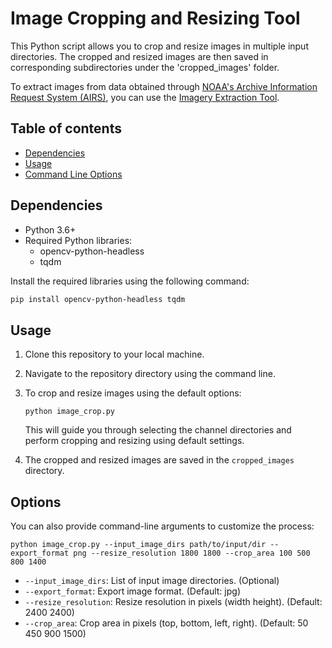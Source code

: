 # Image Cropping and Resizing Tool

This Python script allows you to crop and resize images in multiple input directories. The cropped and resized images are then saved in corresponding subdirectories under the 'cropped_images' folder.

To extract images from data obtained through [NOAA's Archive Information Request System (AIRS)](https://www.ncdc.noaa.gov/airs-web), you can use the [Imagery Extraction Tool](./imagery-extraction-tool.md).

## Table of contents
- [Dependencies](#dependencies)
- [Usage](#usage)
- [Command Line Options](#options)

## Dependencies
- Python 3.6+
- Required Python libraries:
  - opencv-python-headless
  - tqdm

Install the required libraries using the following command:
   ```bash
   pip install opencv-python-headless tqdm
   ```

## Usage

1. Clone this repository to your local machine.

2. Navigate to the repository directory using the command line.

3. To crop and resize images using the default options:
    ```shell
    python image_crop.py
    ```

    This will guide you through selecting the channel directories and perform cropping and resizing using default settings.

4. The cropped and resized images are saved in the `cropped_images` directory.

## Options
You can also provide command-line arguments to customize the process:

```shell
python image_crop.py --input_image_dirs path/to/input/dir --export_format png --resize_resolution 1800 1800 --crop_area 100 500 800 1400
```

- `--input_image_dirs`: List of input image directories. (Optional)
- `--export_format`: Export image format. (Default: jpg)
- `--resize_resolution`: Resize resolution in pixels (width height). (Default: 2400 2400)
- `--crop_area`: Crop area in pixels (top, bottom, left, right). (Default: 50 450 900 1500)